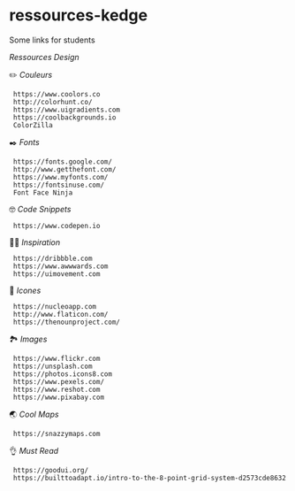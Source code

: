 # ressources-kedge
Some links for students


_Ressources Design_

✏️ _Couleurs_

     https://www.coolors.co
     http://colorhunt.co/
     https://www.uigradients.com
     https://coolbackgrounds.io
     ColorZilla

 ✒️ _Fonts_

     https://fonts.google.com/
     http://www.getthefont.com/
     https://www.myfonts.com/
     https://fontsinuse.com/
     Font Face Ninja

🤓 _Code Snippets_

     https://www.codepen.io

👩‍🎨 _Inspiration_

     https://dribbble.com
     https://www.awwwards.com
     https://uimovement.com

🔎 _Icones_

     https://nucleoapp.com
     http://www.flaticon.com/
     https://thenounproject.com/

🏞 _Images_

     https://www.flickr.com
     https://unsplash.com
     https://photos.icons8.com
     https://www.pexels.com/
     https://www.reshot.com
     https://www.pixabay.com

🌏 _Cool Maps_

     https://snazzymaps.com

👌 _Must Read_

     https://goodui.org/
     https://builttoadapt.io/intro-to-the-8-point-grid-system-d2573cde8632
